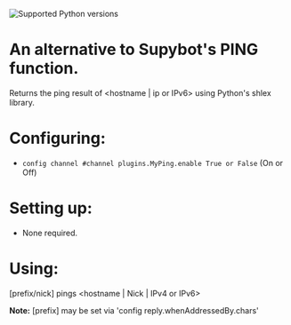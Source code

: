![Supported Python versions](https://img.shields.io/badge/python-3.4%2C%203.5%2C%203.6%2C%203.7%2C%203.8-blue.svg)
# An alternative to Supybot's PING function.
Returns the ping result of <hostname | ip or IPv6> using Python's shlex library.

Configuring:
===========

* `config channel #channel plugins.MyPing.enable True or False` (On or Off)

Setting up:
==========

* None required.

Using:
=====

[prefix/nick] pings <hostname | Nick | IPv4 or IPv6>

**Note:** [prefix] may be set via 'config reply.whenAddressedBy.chars'
